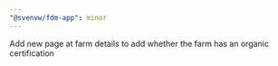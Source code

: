 ```yaml
---
"@svenvw/fdm-app": minor
---
```


Add new page at farm details to add whether the farm has an organic certification
